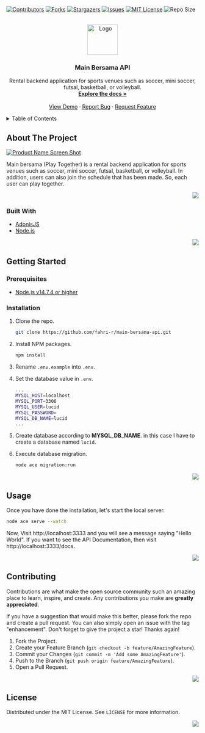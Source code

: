 <div id="top"></div>
<!--
*** Thanks for checking out the Best-README-Template. If you have a suggestion
*** that would make this better, please fork the repo and create a pull request
*** or simply open an issue with the tag "enhancement".
*** Don't forget to give the project a star!
*** Thanks again! Now go create something AMAZING! :D
-->



<!-- PROJECT SHIELDS -->
<!--
*** I'm using markdown "reference style" links for readability.
*** Reference links are enclosed in brackets [ ] instead of parentheses ( ).
*** See the bottom of this document for the declaration of the reference variables
*** for contributors-url, forks-url, etc. This is an optional, concise syntax you may use.
*** https://www.markdownguide.org/basic-syntax/#reference-style-links
-->
[![Contributors][contributors-shield]][contributors-url]
[![Forks][forks-shield]][forks-url]
[![Stargazers][stars-shield]][stars-url]
[![Issues][issues-shield]][issues-url]
[![MIT License][license-shield]][license-url]
![Repo Size][size-shield]



<!-- PROJECT LOGO -->
<br />
<div align="center">
  <a href="https://github.com/fahri-r/main-bersama-api">
    <img src="https://drive.google.com/uc?id=1HWZoj4UVlf41Kkltk3g9koRiBDyuYo7-" alt="Logo" height="80">
  </a>

<h3 align="center">Main Bersama API</h3>

  <p align="center">
    Rental backend application for sports venues such as soccer, mini soccer, futsal, basketball, or volleyball.
    <br />
    <a href="https://github.com/fahri-r/main-bersama-api"><strong>Explore the docs »</strong></a>
    <br />
    <br />
    <a href="https://mainbersama-api.herokuapp.com/docs/">View Demo</a>
    ·
    <a href="https://github.com/fahri-r/main-bersama-api/issues">Report Bug</a>
    ·
    <a href="https://github.com/fahri-r/main-bersama-api/issues">Request Feature</a>
  </p>
</div>



<!-- TABLE OF CONTENTS -->
<details>
  <summary>Table of Contents</summary>
  <ol>
    <li>
      <a href="#about-the-project">About The Project</a>
      <ul>
        <li><a href="#built-with">Built With</a></li>
      </ul>
    </li>
    <li>
      <a href="#getting-started">Getting Started</a>
      <ul>
        <li><a href="#prerequisites">Prerequisites</a></li>
        <li><a href="#installation">Installation</a></li>
      </ul>
    </li>
    <li><a href="#usage">Usage</a></li>
    <li><a href="#contributing">Contributing</a></li>
    <li><a href="#license">License</a></li>
  </ol>
</details>



<!-- ABOUT THE PROJECT -->
## About The Project

[![Product Name Screen Shot][product-screenshot]][product-screenshot]

Main bersama (Play Together) is a rental backend application for sports venues such as soccer, mini soccer, futsal, basketball, or volleyball. In addition, users can also join the schedule that has been made. So, each user can play together.

<p align="right">
    <a href="#top">
    <img src="https://img.shields.io/badge/back%20to%20top-%E2%86%A9-blue" />
    </a>
</p>


### Built With

* [AdonisJS](https://adonisjs.com/)
* [Node.js](https://nodejs.org/)

<p align="right">
    <a href="#top">
    <img src="https://img.shields.io/badge/back%20to%20top-%E2%86%A9-blue" />
    </a>
</p>


<!-- GETTING STARTED -->
## Getting Started

### Prerequisites

* [Node.js v14.7.4 or higher](https://nodejs.org/dist/v14.17.4/)

### Installation

1. Clone the repo.
   ```sh
   git clone https://github.com/fahri-r/main-bersama-api.git
   ```

2. Install NPM packages.
   ```sh
   npm install
   ```

3. Rename `.env.example` into `.env`.

4. Set the database value in `.env`.
   ```sh
   ...
   MYSQL_HOST=localhost
   MYSQL_PORT=3306
   MYSQL_USER=lucid
   MYSQL_PASSWORD=
   MYSQL_DB_NAME=lucid
   ...
   ```

5. Create database according to **MYSQL_DB_NAME**. in this case I have to create a database named `lucid`.

6. Execute database migration.
   ```sh
   node ace migration:run
   ```

<p align="right">
    <a href="#top">
    <img src="https://img.shields.io/badge/back%20to%20top-%E2%86%A9-blue" />
    </a>
</p>



<!-- USAGE EXAMPLES -->
## Usage

Once you have done the installation, let's start the local server.
```sh
node ace serve --watch
```
Now, Visit http://localhost:3333 and you will see a message saying "Hello World". If you want to see the API Documentation, then visit http://localhost:3333/docs.

<p align="right">
    <a href="#top">
    <img src="https://img.shields.io/badge/back%20to%20top-%E2%86%A9-blue" />
    </a>
</p>


<!-- CONTRIBUTING -->
## Contributing

Contributions are what make the open source community such an amazing place to learn, inspire, and create. Any contributions you make are **greatly appreciated**.

If you have a suggestion that would make this better, please fork the repo and create a pull request. You can also simply open an issue with the tag "enhancement".
Don't forget to give the project a star! Thanks again!

1. Fork the Project.
2. Create your Feature Branch (`git checkout -b feature/AmazingFeature`).
3. Commit your Changes (`git commit -m 'Add some AmazingFeature'`).
4. Push to the Branch (`git push origin feature/AmazingFeature`).
5. Open a Pull Request.

<p align="right">
    <a href="#top">
    <img src="https://img.shields.io/badge/back%20to%20top-%E2%86%A9-blue" />
    </a>
</p>



<!-- LICENSE -->
## License

Distributed under the MIT License. See `LICENSE` for more information.

<p align="right">
    <a href="#top">
    <img src="https://img.shields.io/badge/back%20to%20top-%E2%86%A9-blue" />
    </a>
</p>


<!-- MARKDOWN LINKS & IMAGES -->
<!-- https://www.markdownguide.org/basic-syntax/#reference-style-links -->
[contributors-shield]: https://img.shields.io/github/contributors/fahri-r/main-bersama-api?style=for-the-badge
[contributors-url]: https://github.com/fahri-r/main-bersama-api/graphs/contributors
[forks-shield]: https://img.shields.io/github/forks/fahri-r/main-bersama-api?style=for-the-badge
[forks-url]: https://github.com/fahri-r/main-bersama-api/network/members
[stars-shield]: https://img.shields.io/github/stars/fahri-r/main-bersama-api?style=for-the-badge
[stars-url]: https://github.com/fahri-r/main-bersama-api/stargazers
[issues-shield]: https://img.shields.io/github/issues/fahri-r/main-bersama-api?style=for-the-badge
[issues-url]: https://github.com/fahri-r/main-bersama-api/issues
[license-shield]: https://img.shields.io/github/license/fahri-r/main-bersama-api?style=for-the-badge
[license-url]: https://github.com/fahri-r/main-bersama-api/blob/main/LICENSE
[size-shield]: https://img.shields.io/github/repo-size/fahri-r/main-bersama-api?style=for-the-badge
[product-screenshot]: https://drive.google.com/uc?id=146cP0NcWIkLLUOxWLKhqvto--HCU4two
